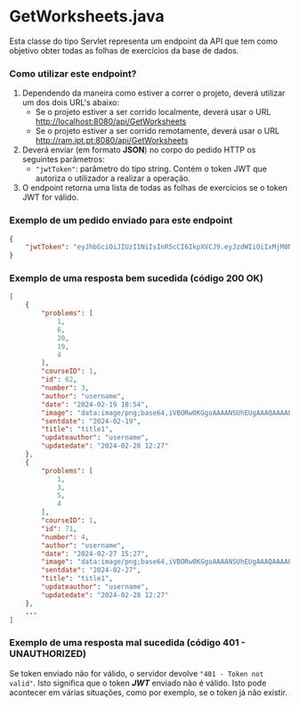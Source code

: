 # GetWorksheets.java
Esta classe do tipo Servlet representa um endpoint da API que tem como objetivo obter todas as folhas de exercícios da base de dados.

### Como utilizar este endpoint?
1. Dependendo da maneira como estiver a correr o projeto, deverá utilizar um dos dois URL's abaixo:
    - Se o projeto estiver a ser corrido localmente, deverá usar o URL <http://localhost:8080/api/GetWorksheets>
    - Se o projeto estiver a ser corrido remotamente, deverá usar o URL <http://ram.ipt.pt:8080/api/GetWorksheets>
2. Deverá enviar (em formato **JSON**) no corpo do pedido HTTP os seguintes parâmetros:
    - `"jwtToken"`: parâmetro do tipo string. Contém o token JWT que autoriza o utilizador a realizar a operação.
3. O endpoint retorna uma lista de todas as folhas de exercícios se o token JWT for válido.

### Exemplo de um pedido enviado para este endpoint
```json
{
    "jwtToken": "eyJhbGciOiJIUzI1NiIsInR5cCI6IkpXVCJ9.eyJzdWIiOiIxMjM0NTY3ODkwIiwibmFtZSI6IkpvaG4gRG9lIiwiaWF0IjoxNTE2MjM5MDIyfQ.SflKxwRJSMeKKF2QT4fwpMeJf36POk6yJV_adQssw5c..."
}
```

### Exemplo de uma resposta bem sucedida (código 200 OK)
```json
[
    {
        "problems": [
            1,
            6,
            20,
            19,
            4
        ],
        "courseID": 1,
        "id": 62,
        "number": 3,
        "author": "username",
        "date": "2024-02-19 18:54",
        "image": "data:image/png;base64,iVBORw0KGgoAAAANSUhEUgAAAQAAAAEACAIAAADTED8xAAADMElEQVR4nOzVwQnAIBQFQYXff81RUkQCOyDj1YOPnbXWPmeT...",
        "sentdate": "2024-02-19",
        "title": "title1",
        "updateauthor": "username",
        "updatedate": "2024-02-28 12:27"
    },
    {
        "problems": [
            1,
            3,
            5,
            4
        ],
        "courseID": 1,
        "id": 71,
        "number": 4,
        "author": "username",
        "date": "2024-02-27 15:27",
        "image": "data:image/png;base64,iVBORw0KGgoAAAANSUhEUgAAAQAAAAEACAIAAADTED8xAAADMElEQVR4nOzVwQnAIBQFQYXff81RUkQCOyDj1YOPnbXWPmeT...",
        "sentdate": "2024-02-27",
        "title": "title1",
        "updateauthor": "username",
        "updatedate": "2024-02-28 12:27"
    },
    ...
]
```

### Exemplo de uma resposta mal sucedida (código 401 - UNAUTHORIZED)
Se token enviado não for válido, o servidor devolve ```"401 - Token not valid"```. Isto significa que o token ***JWT*** enviado não é válido. Isto pode acontecer em várias situações, como por exemplo, se o token já não existir.